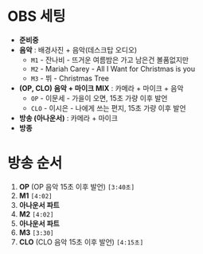 # OBS 세팅

- **준비중**
- **음악** : 배경사진 + 음악(데스크탑 오디오)
  - `M1` - 잔나비 - 뜨거운 여름밤은 가고 남은건 볼품없지만 
  - `M2` - Mariah Carey - All I Want for Christmas is you
  - `M3` - 뷔 - Christmas Tree
- **(OP, CLO) 음악 + 마이크 MIX** : 카메라 + 마이크 + 음악
  - `OP` - 이문세 - 가을이 오면, 15초 가량 이후 발언
  - `CLO` - 이시은 - 나에게 쓰는 편지, 15초 가량 이후 발언
- **방송 (아나운서)** : 카메라 + 마이크
- **방종**

# 방송 순서

1. **OP** (OP 음악 15초 이후 발언) `[3:40초]`
2. **M1** `[4:02]`
3. **아나운서 파트**
4. **M2** `[4:02]`
5. **아나운서 파트**
6. **M3** `[3:30]`
7. **CLO** (CLO 음악 15초 이후 발언) `[4:15초]`
